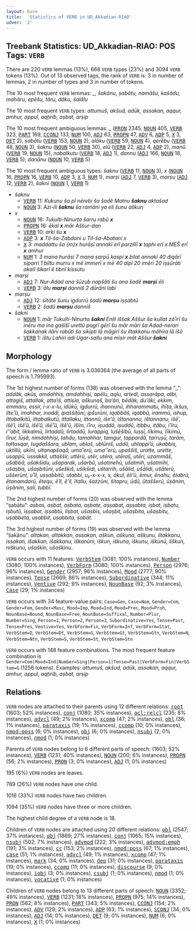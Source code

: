 ```yaml
---
layout: base
title:  'Statistics of VERB in UD_Akkadian-RIAO'
udver: '2'
---
```


## Treebank Statistics: UD_Akkadian-RIAO: POS Tags: `VERB`

There are 220 `VERB` lemmas (13%), 668 `VERB` types (23%) and 3094 `VERB` tokens (13%).
Out of 13 observed tags, the rank of `VERB` is: 3 in number of lemmas, 2 in number of types and 3 in number of tokens.

The 10 most frequent `VERB` lemmas: <em>_, šakānu, ṣabātu, namāšu, kašādu, mahāru, epēšu, târu, dâku, šalālu</em>

The 10 most frequent `VERB` types:  <em>attumuš, akšud, adūk, assakan, aqqur, amhur, appul, aqṭirib, aṣbat, arṣip</em>

The 10 most frequent ambiguous lemmas: <em>_</em> (<tt><a href="akk_riao-pos-PRON.html">PRON</a></tt> 2345, <tt><a href="akk_riao-pos-NOUN.html">NOUN</a></tt> 405, <tt><a href="akk_riao-pos-VERB.html">VERB</a></tt> 323, <tt><a href="akk_riao-pos-PART.html">PART</a></tt> 169, <tt><a href="akk_riao-pos-CCONJ.html">CCONJ</a></tt> 133, <tt><a href="akk_riao-pos-NUM.html">NUM</a></tt> 100, <tt><a href="akk_riao-pos-ADJ.html">ADJ</a></tt> 63, <tt><a href="akk_riao-pos-PROPN.html">PROPN</a></tt> 47, <tt><a href="akk_riao-pos-ADV.html">ADV</a></tt> 6, <tt><a href="akk_riao-pos-ADP.html">ADP</a></tt> 5, <tt><a href="akk_riao-pos-X.html">X</a></tt> 3, <tt><a href="akk_riao-pos-DET.html">DET</a></tt> 2), <em>ṣabātu</em> (<tt><a href="akk_riao-pos-VERB.html">VERB</a></tt> 153, <tt><a href="akk_riao-pos-NOUN.html">NOUN</a></tt> 2), <em>alāku</em> (<tt><a href="akk_riao-pos-VERB.html">VERB</a></tt> 59, <tt><a href="akk_riao-pos-NOUN.html">NOUN</a></tt> 4), <em>qerēbu</em> (<tt><a href="akk_riao-pos-VERB.html">VERB</a></tt> 48, <tt><a href="akk_riao-pos-NOUN.html">NOUN</a></tt> 3), <em>šaknu</em> (<tt><a href="akk_riao-pos-NOUN.html">NOUN</a></tt> 50, <tt><a href="akk_riao-pos-VERB.html">VERB</a></tt> 30), <em>elû</em> (<tt><a href="akk_riao-pos-VERB.html">VERB</a></tt> 22, <tt><a href="akk_riao-pos-ADJ.html">ADJ</a></tt> 4, <tt><a href="akk_riao-pos-ADP.html">ADP</a></tt> 2), <em>manû</em> (<tt><a href="akk_riao-pos-VERB.html">VERB</a></tt> 19, <tt><a href="akk_riao-pos-NOUN.html">NOUN</a></tt> 15), <em>nabalkutu</em> (<tt><a href="akk_riao-pos-VERB.html">VERB</a></tt> 18, <tt><a href="akk_riao-pos-ADJ.html">ADJ</a></tt> 1), <em>dannu</em> (<tt><a href="akk_riao-pos-ADJ.html">ADJ</a></tt> 166, <tt><a href="akk_riao-pos-NOUN.html">NOUN</a></tt> 18, <tt><a href="akk_riao-pos-VERB.html">VERB</a></tt> 5), <em>danānu</em> (<tt><a href="akk_riao-pos-NOUN.html">NOUN</a></tt> 10, <tt><a href="akk_riao-pos-VERB.html">VERB</a></tt> 5)

The 10 most frequent ambiguous types:  <em>šaknu</em> (<tt><a href="akk_riao-pos-VERB.html">VERB</a></tt> 11, <tt><a href="akk_riao-pos-NOUN.html">NOUN</a></tt> 3), <em>x</em> (<tt><a href="akk_riao-pos-NOUN.html">NOUN</a></tt> 16, <tt><a href="akk_riao-pos-PROPN.html">PROPN</a></tt> 16, <tt><a href="akk_riao-pos-VERB.html">VERB</a></tt> 10, <tt><a href="akk_riao-pos-ADP.html">ADP</a></tt> 3, <tt><a href="akk_riao-pos-X.html">X</a></tt> 3, <tt><a href="akk_riao-pos-NUM.html">NUM</a></tt> 1), <em>marṣi</em> (<tt><a href="akk_riao-pos-ADJ.html">ADJ</a></tt> 7, <tt><a href="akk_riao-pos-VERB.html">VERB</a></tt> 3), <em>marṣu</em> (<tt><a href="akk_riao-pos-ADJ.html">ADJ</a></tt> 12, <tt><a href="akk_riao-pos-VERB.html">VERB</a></tt> 2), <em>šakni</em> (<tt><a href="akk_riao-pos-NOUN.html">NOUN</a></tt> 1, <tt><a href="akk_riao-pos-VERB.html">VERB</a></tt> 1)


* <em>šaknu</em>
  * <tt><a href="akk_riao-pos-VERB.html">VERB</a></tt> 11: <em>Kukunu ša pî nērebi ša šadê Matnu <b>šaknu</b> aktašad</em>
  * <tt><a href="akk_riao-pos-NOUN.html">NOUN</a></tt> 3: <em>Azi-ili <b>šaknu</b> ša ramāni ya eli šunu aškun</em>
* <em>x</em>
  * <tt><a href="akk_riao-pos-NOUN.html">NOUN</a></tt> 16: <em>Tukulti-Ninurta šarru rabû <b>x</b></em>
  * <tt><a href="akk_riao-pos-PROPN.html">PROPN</a></tt> 16: <em>ēkal <b>x</b> mār Aššur-dan</em>
  * <tt><a href="akk_riao-pos-VERB.html">VERB</a></tt> 10: <em>arki šu <b>x</b></em>
  * <tt><a href="akk_riao-pos-ADP.html">ADP</a></tt> 3: <em><b>x</b> Til-ša-Zabdani u Til-ša-Abatani x</em>
  * <tt><a href="akk_riao-pos-X.html">X</a></tt> 3: <em>maddattu ša {m}x hurāṣī annakī erî parzillī <b>x</b> taphi erî x.MEŠ erî <b>x</b> amhur</em>
  * <tt><a href="akk_riao-pos-NUM.html">NUM</a></tt> 1: <em>3 mana hurāṣi 7 mana ṣarpū kaspi <b>x</b> bilat annakī 40 diqārī siparri 1 biltu murru x mē immerī x mē 40 alpī 20 imērī 20 iṣṣūrāti akalī šikarī ê tibnī kissutu</em>
* <em>marṣi</em>
  * <tt><a href="akk_riao-pos-ADJ.html">ADJ</a></tt> 7: <em>Nur-Adad ana šūzub napšāti šu ana šadê <b>marṣi</b> ēli</em>
  * <tt><a href="akk_riao-pos-VERB.html">VERB</a></tt> 3: <em>ālu <b>marṣi</b> danniš 2 dūrāni labi</em>
* <em>marṣu</em>
  * <tt><a href="akk_riao-pos-ADJ.html">ADJ</a></tt> 12: <em>sītāte šunu igdurrū šadû <b>marṣu</b> iṣṣabtū</em>
  * <tt><a href="akk_riao-pos-VERB.html">VERB</a></tt> 2: <em>šadû <b>marṣu</b> danniš</em>
* <em>šakni</em>
  * <tt><a href="akk_riao-pos-NOUN.html">NOUN</a></tt> 1: <em>mār Tukulti-Ninurta <b>šakni</b> Enlil iššak Aššur ša kullat zāʾirī šu inēru ma ina gašīšī urettû pagrī gērî šu mār māri ša Adad-nerari šakkanak ilāni rabûti ša sikipti lā māgirī šu iltakkanu māhira lā īšû</em>
  * <tt><a href="akk_riao-pos-VERB.html">VERB</a></tt> 1: <em>ištu Lahiri adi Ugar-sallu ana miṣir māt Aššur <b>šakni</b></em>

## Morphology

The form / lemma ratio of `VERB` is 3.036364 (the average of all parts of speech is 1.795993).

The 1st highest number of forms (138) was observed with the lemma “_”: <em>addâk, akūs, amdahhiṣ, amdahhiṣi, apēlu, aqlu, artedi, assarāpa, atbi, attagiš, attallak, attaʾiš, attiṣia, aškunaš, ba’āri, bēdāk, du’āki, ekkim, emmaru, essir, i-x-x-lu, idūkū, igdurrū, ihannunū, ihharammaṭu, ihīṭa, ikšus, ilteʾʾû, imahhar, inaddi, ipaššiṭūni, ipšurūni, iqabbâš, iqabbû, irammū, ishup, ittabalkitū, ittabalkutū, ittallaku, ittannū, iše’û, ištanannu, ištannanu, išēʾ, išēʾi, išēʾû, išēʾū, išēʾʾû, išē’ū, išīm, iʾīru, iṣuddā, iṣuddū, iṭibbu, iṭâbu, i’īru, i’’abit, likkalmū, lirtaddû, lirtaddū, lurappiq, lušēšibū, luṣṣī, līkimu, līkimū, līrur, lūṣâ, nimdahhiṣi, tahdu, tamahhar, tamgur, tappardâ, tarruṣū, tarâm, tattasqar, tugdaššara, ublam, ublaš, ublūniš, uddû, uhtappiʾū, ukabbis, uktillū, ukīni, ultanapšaqā, umaʾʾerū, uma’’erū, upaššiš, uratte, urette, usappū, ussakkil, uttaššir, uttērū, utēr, utēra, utēraš, utēri, uzammâš, ušabbā, ušakšidu, ušaparak, ušarbû, ušatmehū, ušatmih, ušatmihi, ušaṣbis, ušaṣbitūni, ušeškiš, ušikšidi, uštarrih, ušālid, ušālidi, ušāterū, uššerūni, uʾʾil, uṣṣabbitū, uṭabbi, u₂-x-x-x, x, ākul, ēli’ū, ēmur, ēnahu, ētabrū, ētanamdarū, ētequ, ēʾil, ē’il, ītallu, šazzūni, šitapru, ūdû, ūtaššerū, ūṣânim, ūṣānim, ṣali, ṭubbī</em>.

The 2nd highest number of forms (20) was observed with the lemma “ṣabātu”: <em>aṣbas, aṣbat, aṣbata, aṣbate, aṣṣabat, aṣṣabta, iṣbat, iṣbatu, iṣbutū, iṣṣabat, iṣṣabtū, liṣbat, ušaṣbis, ušaṣbit, ušaṣbita, ušaṣbitu, uṣabbeta, uṣabbit, uṣabbita, ṣabāt</em>.

The 3rd highest number of forms (19) was observed with the lemma “šakānu”: <em>altakan, altakkan, assakan, aškun, aškuna, aškunu, iltakkanu, issakan, išakkan, išakkanu, iškanūni, iškun, iškuna, iškunu, iškunū, liškun, niškunu, ušaškin, ušaškinu</em>.

`VERB` occurs with 11 features: <tt><a href="akk_riao-feat-VerbStem.html">VerbStem</a></tt> (3081; 100% instances), <tt><a href="akk_riao-feat-Number.html">Number</a></tt> (3080; 100% instances), <tt><a href="akk_riao-feat-VerbForm.html">VerbForm</a></tt> (3080; 100% instances), <tt><a href="akk_riao-feat-Person.html">Person</a></tt> (2976; 96% instances), <tt><a href="akk_riao-feat-Gender.html">Gender</a></tt> (2957; 96% instances), <tt><a href="akk_riao-feat-Mood.html">Mood</a></tt> (2777; 90% instances), <tt><a href="akk_riao-feat-Tense.html">Tense</a></tt> (2669; 86% instances), <tt><a href="akk_riao-feat-Subordinative.html">Subordinative</a></tt> (344; 11% instances), <tt><a href="akk_riao-feat-Ventive.html">Ventive</a></tt> (292; 9% instances), <tt><a href="akk_riao-feat-NounBase.html">NounBase</a></tt> (92; 3% instances), <tt><a href="akk_riao-feat-Case.html">Case</a></tt> (29; 1% instances)

`VERB` occurs with 34 feature-value pairs: `Case=Gen`, `Case=Nom`, `Gender=Com`, `Gender=Fem`, `Gender=Masc`, `Mood=Imp`, `Mood=Ind`, `Mood=Prec`, `Mood=Proh`, `NounBase=Bound`, `NounBase=Free`, `NounBase=Suffixal`, `Number=Plur`, `Number=Sing`, `Person=1`, `Person=2`, `Person=3`, `Subordinative=Yes`, `Tense=Past`, `Tense=Pres`, `Ventive=Yes`, `VerbForm=Fin`, `VerbForm=Inf`, `VerbForm=Stat`, `VerbStem=D`, `VerbStem=Dt`, `VerbStem=G`, `VerbStem=Gt`, `VerbStem=Gtn`, `VerbStem=N`, `VerbStem=Ntn`, `VerbStem=S`, `VerbStem=St`, `VerbStem=Stn`

`VERB` occurs with 148 feature combinations.
The most frequent feature combination is `Gender=Com|Mood=Ind|Number=Sing|Person=1|Tense=Past|VerbForm=Fin|VerbStem=G` (1256 tokens).
Examples: <em>attumuš, akšud, adūk, assakan, aqqur, amhur, appul, aqṭirib, aṣbat, arṣip</em>


## Relations

`VERB` nodes are attached to their parents using 12 different relations: <tt><a href="akk_riao-dep-root.html">root</a></tt> (1603; 52% instances), <tt><a href="akk_riao-dep-conj.html">conj</a></tt> (1080; 35% instances), <tt><a href="akk_riao-dep-acl-relcl.html">acl:relcl</a></tt> (235; 8% instances), <tt><a href="akk_riao-dep-advcl.html">advcl</a></tt> (49; 2% instances), <tt><a href="akk_riao-dep-xcomp.html">xcomp</a></tt> (47; 2% instances), <tt><a href="akk_riao-dep-obl.html">obl</a></tt> (36; 1% instances), <tt><a href="akk_riao-dep-parataxis.html">parataxis</a></tt> (19; 1% instances), <tt><a href="akk_riao-dep-ccomp.html">ccomp</a></tt> (10; 0% instances), <tt><a href="akk_riao-dep-nmod-poss.html">nmod:poss</a></tt> (6; 0% instances), <tt><a href="akk_riao-dep-obj.html">obj</a></tt> (6; 0% instances), <tt><a href="akk_riao-dep-nsubj.html">nsubj</a></tt> (2; 0% instances), <tt><a href="akk_riao-dep-nmod.html">nmod</a></tt> (1; 0% instances)

Parents of `VERB` nodes belong to 6 different parts of speech:  (1603; 52% instances), <tt><a href="akk_riao-pos-VERB.html">VERB</a></tt> (1231; 40% instances), <tt><a href="akk_riao-pos-NOUN.html">NOUN</a></tt> (200; 6% instances), <tt><a href="akk_riao-pos-PROPN.html">PROPN</a></tt> (56; 2% instances), <tt><a href="akk_riao-pos-PRON.html">PRON</a></tt> (3; 0% instances), <tt><a href="akk_riao-pos-ADJ.html">ADJ</a></tt> (1; 0% instances)

195 (6%) `VERB` nodes are leaves.

789 (26%) `VERB` nodes have one child.

1016 (33%) `VERB` nodes have two children.

1094 (35%) `VERB` nodes have three or more children.

The highest child degree of a `VERB` node is 18.

Children of `VERB` nodes are attached using 20 different relations: <tt><a href="akk_riao-dep-obl.html">obl</a></tt> (2547; 37% instances), <tt><a href="akk_riao-dep-obj.html">obj</a></tt> (1869; 27% instances), <tt><a href="akk_riao-dep-conj.html">conj</a></tt> (1065; 15% instances), <tt><a href="akk_riao-dep-nsubj.html">nsubj</a></tt> (502; 7% instances), <tt><a href="akk_riao-dep-advmod.html">advmod</a></tt> (222; 3% instances), <tt><a href="akk_riao-dep-advmod-emph.html">advmod:emph</a></tt> (191; 3% instances), <tt><a href="akk_riao-dep-cc.html">cc</a></tt> (153; 2% instances), <tt><a href="akk_riao-dep-nmod-poss.html">nmod:poss</a></tt> (67; 1% instances), <tt><a href="akk_riao-dep-case.html">case</a></tt> (51; 1% instances), <tt><a href="akk_riao-dep-advcl.html">advcl</a></tt> (49; 1% instances), <tt><a href="akk_riao-dep-xcomp.html">xcomp</a></tt> (47; 1% instances), <tt><a href="akk_riao-dep-mark.html">mark</a></tt> (34; 0% instances), <tt><a href="akk_riao-dep-dep.html">dep</a></tt> (31; 0% instances), <tt><a href="akk_riao-dep-parataxis.html">parataxis</a></tt> (19; 0% instances), <tt><a href="akk_riao-dep-ccomp.html">ccomp</a></tt> (11; 0% instances), <tt><a href="akk_riao-dep-discourse.html">discourse</a></tt> (9; 0% instances), <tt><a href="akk_riao-dep-iobj.html">iobj</a></tt> (3; 0% instances), <tt><a href="akk_riao-dep-csubj.html">csubj</a></tt> (1; 0% instances), <tt><a href="akk_riao-dep-nmod.html">nmod</a></tt> (1; 0% instances), <tt><a href="akk_riao-dep-vocative.html">vocative</a></tt> (1; 0% instances)

Children of `VERB` nodes belong to 13 different parts of speech: <tt><a href="akk_riao-pos-NOUN.html">NOUN</a></tt> (3352; 49% instances), <tt><a href="akk_riao-pos-VERB.html">VERB</a></tt> (1231; 18% instances), <tt><a href="akk_riao-pos-PROPN.html">PROPN</a></tt> (975; 14% instances), <tt><a href="akk_riao-pos-PRON.html">PRON</a></tt> (562; 8% instances), <tt><a href="akk_riao-pos-PART.html">PART</a></tt> (343; 5% instances), <tt><a href="akk_riao-pos-CCONJ.html">CCONJ</a></tt> (154; 2% instances), <tt><a href="akk_riao-pos-ADV.html">ADV</a></tt> (129; 2% instances), <tt><a href="akk_riao-pos-ADP.html">ADP</a></tt> (63; 1% instances), <tt><a href="akk_riao-pos-SCONJ.html">SCONJ</a></tt> (34; 0% instances), <tt><a href="akk_riao-pos-ADJ.html">ADJ</a></tt> (14; 0% instances), <tt><a href="akk_riao-pos-DET.html">DET</a></tt> (9; 0% instances), <tt><a href="akk_riao-pos-NUM.html">NUM</a></tt> (6; 0% instances), <tt><a href="akk_riao-pos-X.html">X</a></tt> (1; 0% instances)


